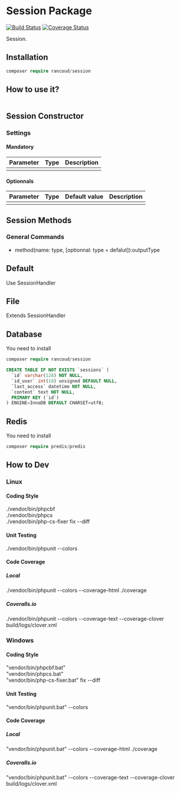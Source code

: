 # Session Package

[![Build Status](https://travis-ci.org/rancoud/Session.svg?branch=master)](https://travis-ci.org/rancoud/Session) [![Coverage Status](https://coveralls.io/repos/github/rancoud/Session/badge.svg?branch=master)](https://coveralls.io/github/rancoud/Session?branch=master)

Session.  

## Installation
```php
composer require rancoud/session
```

## How to use it?
```php

```

## Session Constructor
### Settings
#### Mandatory
| Parameter | Type | Description |
| --- | --- | --- |
|  |  |  |

#### Optionnals
| Parameter | Type | Default value | Description |
| --- | --- | --- | --- |
|  |  |  |  |

## Session Methods
### General Commands  
* method(name: type, [optionnal: type = defalut]):outputType  

## Default
Use SessionHandler
## File
Extends SessionHandler
## Database
You need to install
```php
composer require rancoud/session
```
```sql
CREATE TABLE IF NOT EXISTS `sessions` (
  `id` varchar(128) NOT NULL,
  `id_user` int(10) unsigned DEFAULT NULL,
  `last_access` datetime NOT NULL,
  `content` text NOT NULL,
  PRIMARY KEY (`id`)
) ENGINE=InnoDB DEFAULT CHARSET=utf8;

```
## Redis
You need to install
```php
composer require predis/predis
```

## How to Dev
### Linux
#### Coding Style
./vendor/bin/phpcbf  
./vendor/bin/phpcs  
./vendor/bin/php-cs-fixer fix --diff  
#### Unit Testing
./vendor/bin/phpunit --colors  
#### Code Coverage
##### Local
./vendor/bin/phpunit --colors --coverage-html ./coverage
##### Coveralls.io
./vendor/bin/phpunit --colors --coverage-text --coverage-clover build/logs/clover.xml  

### Windows
#### Coding Style
"vendor/bin/phpcbf.bat"  
"vendor/bin/phpcs.bat"  
"vendor/bin/php-cs-fixer.bat" fix --diff   
#### Unit Testing
"vendor/bin/phpunit.bat" --colors  
#### Code Coverage
##### Local
"vendor/bin/phpunit.bat" --colors --coverage-html ./coverage
##### Coveralls.io
"vendor/bin/phpunit.bat" --colors --coverage-text --coverage-clover build/logs/clover.xml  